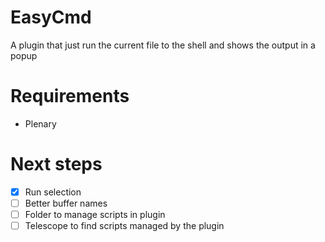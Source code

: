 # EasyCmd
A plugin that just run the current file to the shell and shows the output in a popup

# Requirements
- Plenary

# Next steps
- [X] Run selection
- [ ] Better buffer names
- [ ] Folder to manage scripts in plugin
- [ ] Telescope to find scripts managed by the plugin

